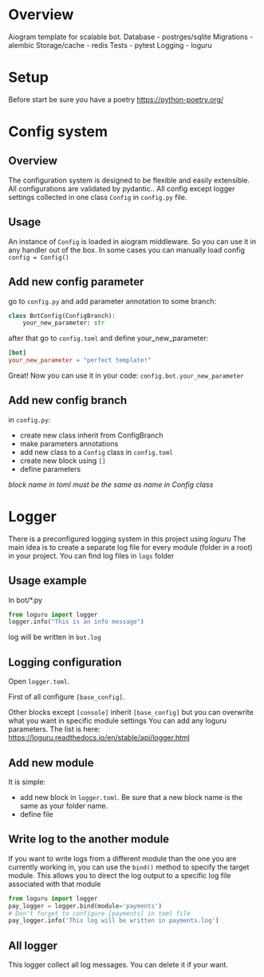 # Overview
Aiogram template for scalable bot. 
Database - postrges/sqlite 
Migrations - alembic
Storage/cache - redis
Tests - pytest
Logging - loguru

# Setup
Before start be sure you have a poetry https://python-poetry.org/

# Config system
## Overview
The configuration system is designed to be flexible and easily extensible. All configurations are validated by pydantic..
All config except logger settings collected in one class `Config` in `config.py` file.

## Usage
An instance of `Config` is loaded in aiogram middleware. So you can use it in any handler out of the box.
In some cases you can manually load config `config = Config()`

## Add new config parameter
go to `config.py` and add parameter annotation to some branch:
```python
class BotConfig(ConfigBranch):
    your_new_parameter: str
```
after that go to `config.toml` and define your_new_parameter:
```toml
[bot]
your_new_parameter = "perfect template!"
```
Great! Now you can use it in your code:
`config.bot.your_new_parameter`

## Add new config branch
in `config.py`:
- create new class inherit from ConfigBranch
- make parameters annotations
- add new class to a `Config` class
in `config.toml`
- create new block using `[]`
- define parameters

*block name in toml must be the same as name in Config class*

# Logger
There is a preconfigured logging system in this project using *loguru*
The main idea is to create a separate log file for every module (folder in a root) in your project. 
You can find log files in `logs` folder


## Usage example
In bot/*.py
```python
from loguru import logger
logger.info("This is an info message")
```
log will be written in `bot.log`

## Logging configuration
Open `logger.toml`.

First of all configure `[base_config]`. 

Other blocks except `[console]` inherit `[base_config]` but you can overwrite what you want in specific module settings
You can add any loguru parameters. The list is here: https://loguru.readthedocs.io/en/stable/api/logger.html

## Add new module
It is simple:
- add new block in `logger.toml`. Be sure that a new block name is the same as your folder name.
- define file

## Write log to the another module
If you want to write logs from a different module than the one you are currently working in, you can use the `bind()` method to specify the target module. 
This allows you to direct the log output to a specific log file associated with that module
```python
from loguru import logger
pay_logger = logger.bind(module='payments')
# Don't forget to configure [payments] in toml file
pay_logger.info('This log will be written in payments.log')
```

## All logger
This logger collect all log messages. You can delete it if your want.